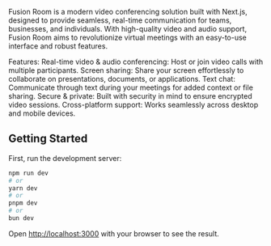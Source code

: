 Fusion Room is a modern video conferencing solution built with Next.js, designed to provide seamless, real-time communication for teams, businesses, and individuals. With high-quality video and audio support, Fusion Room aims to revolutionize virtual meetings with an easy-to-use interface and robust features.

Features:
Real-time video & audio conferencing: Host or join video calls with multiple participants.
Screen sharing: Share your screen effortlessly to collaborate on presentations, documents, or applications.
Text chat: Communicate through text during your meetings for added context or file sharing.
Secure & private: Built with security in mind to ensure encrypted video sessions.
Cross-platform support: Works seamlessly across desktop and mobile devices.

## Getting Started

First, run the development server:

```bash
npm run dev
# or
yarn dev
# or
pnpm dev
# or
bun dev
```

Open [http://localhost:3000](http://localhost:3000) with your browser to see the result.

